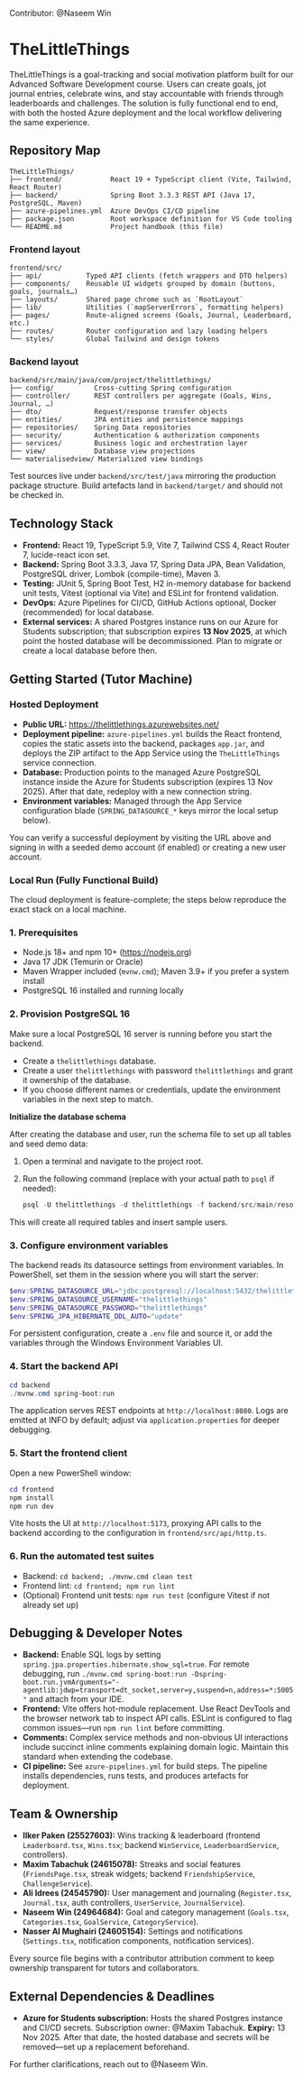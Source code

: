 Contributor: @Naseem Win

# TheLittleThings

TheLittleThings is a goal-tracking and social motivation platform built for our Advanced Software Development course. Users can create goals, jot journal entries, celebrate wins, and stay accountable with friends through leaderboards and challenges. The solution is fully functional end to end, with both the hosted Azure deployment and the local workflow delivering the same experience.

## Repository Map

```
TheLittleThings/
├── frontend/            React 19 + TypeScript client (Vite, Tailwind, React Router)
├── backend/             Spring Boot 3.3.3 REST API (Java 17, PostgreSQL, Maven)
├── azure-pipelines.yml  Azure DevOps CI/CD pipeline
├── package.json         Root workspace definition for VS Code tooling
└── README.md            Project handbook (this file)
```

### Frontend layout

```
frontend/src/
├── api/           Typed API clients (fetch wrappers and DTO helpers)
├── components/    Reusable UI widgets grouped by domain (buttons, goals, journals…)
├── layouts/       Shared page chrome such as `RootLayout`
├── lib/           Utilities (`mapServerErrors`, formatting helpers)
├── pages/         Route-aligned screens (Goals, Journal, Leaderboard, etc.)
├── routes/        Router configuration and lazy loading helpers
└── styles/        Global Tailwind and design tokens
```

### Backend layout

```
backend/src/main/java/com/project/thelittlethings/
├── config/          Cross-cutting Spring configuration
├── controller/      REST controllers per aggregate (Goals, Wins, Journal, …)
├── dto/             Request/response transfer objects
├── entities/        JPA entities and persistence mappings
├── repositories/    Spring Data repositories
├── security/        Authentication & authorization components
├── services/        Business logic and orchestration layer
├── view/            Database view projections
└── materialisedview/ Materialized view bindings
```

Test sources live under `backend/src/test/java` mirroring the production package structure. Build artefacts land in `backend/target/` and should not be checked in.

## Technology Stack

- **Frontend:** React 19, TypeScript 5.9, Vite 7, Tailwind CSS 4, React Router 7, lucide-react icon set.
- **Backend:** Spring Boot 3.3.3, Java 17, Spring Data JPA, Bean Validation, PostgreSQL driver, Lombok (compile-time), Maven 3.
- **Testing:** JUnit 5, Spring Boot Test, H2 in-memory database for backend unit tests, Vitest (optional via Vite) and ESLint for frontend validation.
- **DevOps:** Azure Pipelines for CI/CD, GitHub Actions optional, Docker (recommended) for local database.
- **External services:** A shared Postgres instance runs on our Azure for Students subscription; that subscription expires **13 Nov 2025**, at which point the hosted database will be decommissioned. Plan to migrate or create a local database before then.

## Getting Started (Tutor Machine)

### Hosted Deployment

- **Public URL:** https://thelittlethings.azurewebsites.net/
- **Deployment pipeline:** `azure-pipelines.yml` builds the React frontend, copies the static assets into the backend, packages `app.jar`, and deploys the ZIP artifact to the App Service using the `TheLittleThings` service connection.
- **Database:** Production points to the managed Azure PostgreSQL instance inside the Azure for Students subscription (expires 13 Nov 2025). After that date, redeploy with a new connection string.
- **Environment variables:** Managed through the App Service configuration blade (`SPRING_DATASOURCE_*` keys mirror the local setup below).

You can verify a successful deployment by visiting the URL above and signing in with a seeded demo account (if enabled) or creating a new user account.

### Local Run (Fully Functional Build)

The cloud deployment is feature-complete; the steps below reproduce the exact stack on a local machine.

### 1. Prerequisites

- Node.js 18+ and npm 10+ (https://nodejs.org)
- Java 17 JDK (Temurin or Oracle)
- Maven Wrapper included (`mvnw.cmd`); Maven 3.9+ if you prefer a system install
- PostgreSQL 16 installed and running locally



### 2. Provision PostgreSQL 16

Make sure a local PostgreSQL 16 server is running before you start the backend.

- Create a `thelittlethings` database.
- Create a user `thelittlethings` with password `thelittlethings` and grant it ownership of the database.
- If you choose different names or credentials, update the environment variables in the next step to match.

**Initialize the database schema**

After creating the database and user, run the schema file to set up all tables and seed demo data:

1. Open a terminal and navigate to the project root.
2. Run the following command (replace with your actual path to `psql` if needed):

	```powershell
	psql -U thelittlethings -d thelittlethings -f backend/src/main/resources/db/schema.sql
	```

This will create all required tables and insert sample users.

### 3. Configure environment variables

The backend reads its datasource settings from environment variables. In PowerShell, set them in the session where you will start the server:

```powershell
$env:SPRING_DATASOURCE_URL="jdbc:postgresql://localhost:5432/thelittlethings"
$env:SPRING_DATASOURCE_USERNAME="thelittlethings"
$env:SPRING_DATASOURCE_PASSWORD="thelittlethings"
$env:SPRING_JPA_HIBERNATE_DDL_AUTO="update"
```

For persistent configuration, create a `.env` file and source it, or add the variables through the Windows Environment Variables UI.

### 4. Start the backend API

```powershell
cd backend
./mvnw.cmd spring-boot:run
```

The application serves REST endpoints at `http://localhost:8080`. Logs are emitted at INFO by default; adjust via `application.properties` for deeper debugging.

### 5. Start the frontend client

Open a new PowerShell window:

```powershell
cd frontend
npm install
npm run dev
```

Vite hosts the UI at `http://localhost:5173`, proxying API calls to the backend according to the configuration in `frontend/src/api/http.ts`.

### 6. Run the automated test suites

- Backend: `cd backend; ./mvnw.cmd clean test`
- Frontend lint: `cd frontend; npm run lint`
- (Optional) Frontend unit tests: `npm run test` (configure Vitest if not already set up)

## Debugging & Developer Notes

- **Backend:** Enable SQL logs by setting `spring.jpa.properties.hibernate.show_sql=true`. For remote debugging, run `./mvnw.cmd spring-boot:run -Dspring-boot.run.jvmArguments="-agentlib:jdwp=transport=dt_socket,server=y,suspend=n,address=*:5005"` and attach from your IDE.
- **Frontend:** Vite offers hot-module replacement. Use React DevTools and the browser network tab to inspect API calls. ESLint is configured to flag common issues—run `npm run lint` before committing.
- **Comments:** Complex service methods and non-obvious UI interactions include succinct inline comments explaining domain logic. Maintain this standard when extending the codebase.
- **CI pipeline:** See `azure-pipelines.yml` for build steps. The pipeline installs dependencies, runs tests, and produces artefacts for deployment.

## Team & Ownership

- **Ilker Paken (25527603):** Wins tracking & leaderboard (frontend `Leaderboard.tsx`, `Wins.tsx`; backend `WinService`, `LeaderboardService`, controllers).
- **Maxim Tabachuk (24615078):** Streaks and social features (`FriendsPage.tsx`, streak widgets; backend `FriendshipService`, `ChallengeService`).
- **Ali Idrees (24545790):** User management and journaling (`Register.tsx`, `Journal.tsx`, auth controllers, `UserService`, `JournalService`).
- **Naseem Win (24964684):** Goal and category management (`Goals.tsx`, `Categories.tsx`, `GoalService`, `CategoryService`).
- **Nasser Al Mughairi (24605154):** Settings and notifications (`Settings.tsx`, notification components, notification services).

Every source file begins with a contributor attribution comment to keep ownership transparent for tutors and collaborators.

## External Dependencies & Deadlines

- **Azure for Students subscription:** Hosts the shared Postgres instance and CI/CD secrets. Subscription owner: @Maxim Tabachuk. **Expiry:** 13 Nov 2025. After that date, the hosted database and secrets will be removed—set up a replacement beforehand.

For further clarifications, reach out to @Naseem Win.


